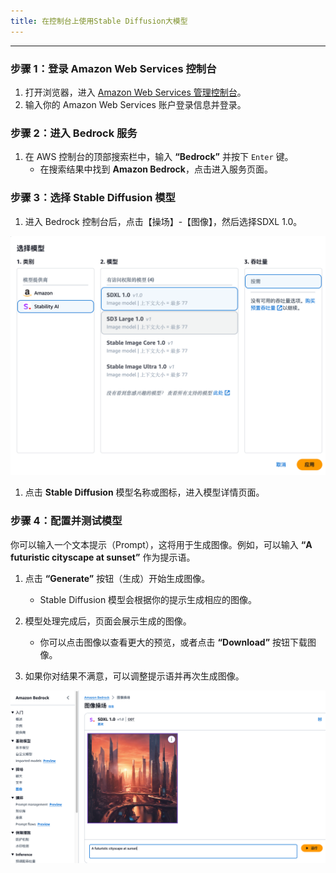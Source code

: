 ```yaml
---
title: 在控制台上使用Stable Diffusion大模型
---
```


---

### **步骤 1：登录 Amazon Web Services 控制台**

1. 打开浏览器，进入 [Amazon Web Services 管理控制台](https://aws.amazon.com/console/)。
2. 输入你的 Amazon Web Services 账户登录信息并登录。

### **步骤 2：进入 Bedrock 服务**

1. 在 AWS 控制台的顶部搜索栏中，输入 **“Bedrock”** 并按下 `Enter` 键。
   - 在搜索结果中找到 **Amazon Bedrock**，点击进入服务页面。

### **步骤 3：选择 Stable Diffusion 模型**

1. 进入 Bedrock 控制台后，点击【操场】-【图像】，然后选择SDXL 1.0。

![SDXL1.0](../图片/SDXL1.0.png)

1. 点击 **Stable Diffusion** 模型名称或图标，进入模型详情页面。

### **步骤 4：配置并测试模型**

你可以输入一个文本提示（Prompt），这将用于生成图像。例如，可以输入 **“A futuristic cityscape at sunset”** 作为提示语。

1. 点击 **“Generate”** 按钮（生成）开始生成图像。
   - Stable Diffusion 模型会根据你的提示生成相应的图像。

2. 模型处理完成后，页面会展示生成的图像。
   - 你可以点击图像以查看更大的预览，或者点击 **“Download”** 按钮下载图像。
3. 如果你对结果不满意，可以调整提示语并再次生成图像。

![Generateimage](../图片/Generateimage.png)
